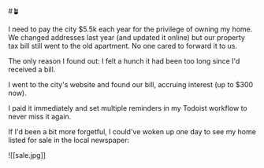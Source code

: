 #🪴

I need to pay the city $5.5k each year for the privilege of owning my home. We changed addresses last year (and updated it online) but our property tax bill still went to the old apartment. No one cared to forward it to us.

The only reason I found out: I felt a hunch it had been too long since I'd received a bill.

I went to the city's website and found our bill, accruing interest (up to $300 now).

I paid it immediately and set multiple reminders in my Todoist workflow to never miss it again.

If I'd been a bit more forgetful, I could've woken up one day to see my home listed for sale in the local newspaper:

![[sale.jpg]]